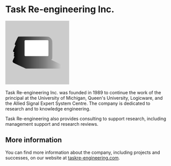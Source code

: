 # Task Re-engineering Inc.

<img src="./profile/task-logo-grey.svg" alt="Task Re-engineering Logo" width="200"/>

Task Re-engineering Inc. was founded in 1989 to continue the work of the principal at the University of Michigan, Queen's University, Logicware, and the Allied Signal Expert System Centre. The company is dedicated to research and to knowledge engineering.

Task Re-engineering also provides consulting to support research, including management support and research reviews.

## More information

You can find more information about the company, including projects and successes, on our website at [taskre-engineering.com](http://taskre-engineering.com).
